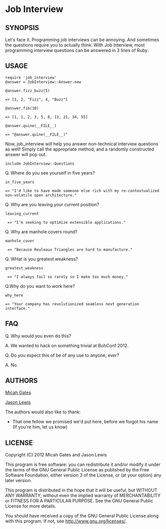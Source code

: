 # Job Interview

## SYNOPSIS

Let's face it. Programming job interviews can be annoying. And sometimes the questions require you to actually think. With Job Interview, most programming interview questions can be answered in 3 lines of Ruby.

## USAGE

    require 'job_interview'
    @answer = JobInterview::Answer.new

    @answer.fizz_buzz(5)

    => [1, 2, "Fizz", 4, "Buzz"]

    @answer.fib(10)

    => [1, 1, 2, 3, 5, 8, 13, 21, 34, 55]

    @answer.quine(__FILE__)

    => "@answer.quine(__FILE__)"

Now, job_interview will help you answer non-technical interview questions as well! Simply call the appropriate method, and a randomly constructed answer will pop out.

    include JobInterview::Questions

Q. Where do you see yourself in five years?

    in_five_years

    => "I'd like to have made someone else rich with my re-contextualized non-volatile open architecture."

Q. Why are you leaving your current position?

    leaving_current

     => "I'm seeking to optimize extensible applications."

Q.  Why are manhole covers round?

    manhole_cover

     => "Because Reuleaux Triangles are hard to manufacture."

Q.  WHat is you greatest weakness?

    greatest_weakness

     => "I always fail so rarely so I make too much money."

Q.Why do you want to work here?

    why_here

    => "Your company has revolutionized seamless next generation interface."

## FAQ

  Q. Why would you even do this?

  A. We wanted to hack on something trivial at BohConf 2012.

  Q. Do you expect this of be of any use to anyone, ever?

  A. No.


## AUTHORS

[Micah Gates](https://github.com/mgates)

[Jason Lewis](https://github.com/canweriotnow)

The authors would also like to thank:

- That one fellow we promised we'd put here, before we forgot his name (If you're him, let us know)

## LICENSE


Copyright (C) 2012 Micah Gates and Jason Lewis

This program is free software: you can redistribute it and/or modify
it under the terms of the GNU General Public License as published by
the Free Software Foundation, either version 3 of the License, or
(at your option) any later version.

This program is distributed in the hope that it will be useful,
but WITHOUT ANY WARRANTY; without even the implied warranty of
MERCHANTABILITY or FITNESS FOR A PARTICULAR PURPOSE.  See the
GNU General Public License for more details.

You should have received a copy of the GNU General Public License
along with this program.  If not, see <http://www.gnu.org/licenses/>.

